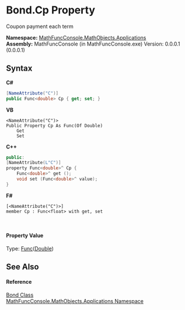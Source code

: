 # Bond.Cp Property 
 

Coupon payment each term

**Namespace:**&nbsp;<a href="d9e4b2f9-9258-2f31-ca55-43e6b838bbc3">MathFuncConsole.MathObjects.Applications</a><br />**Assembly:**&nbsp;MathFuncConsole (in MathFuncConsole.exe) Version: 0.0.0.1 (0.0.0.1)

## Syntax

**C#**<br />
``` C#
[NameAttribute("C")]
public Func<double> Cp { get; set; }
```

**VB**<br />
``` VB
<NameAttribute("C")>
Public Property Cp As Func(Of Double)
	Get
	Set
```

**C++**<br />
``` C++
public:
[NameAttribute(L"C")]
property Func<double>^ Cp {
	Func<double>^ get ();
	void set (Func<double>^ value);
}
```

**F#**<br />
``` F#
[<NameAttribute("C")>]
member Cp : Func<float> with get, set

```

<br />

#### Property Value
Type: <a href="http://msdn2.microsoft.com/en-us/library/bb534960" target="_blank">Func</a>(<a href="http://msdn2.microsoft.com/en-us/library/643eft0t" target="_blank">Double</a>)

## See Also


#### Reference
<a href="825e26af-6be9-7340-3b39-9cea3691afc1">Bond Class</a><br /><a href="d9e4b2f9-9258-2f31-ca55-43e6b838bbc3">MathFuncConsole.MathObjects.Applications Namespace</a><br />